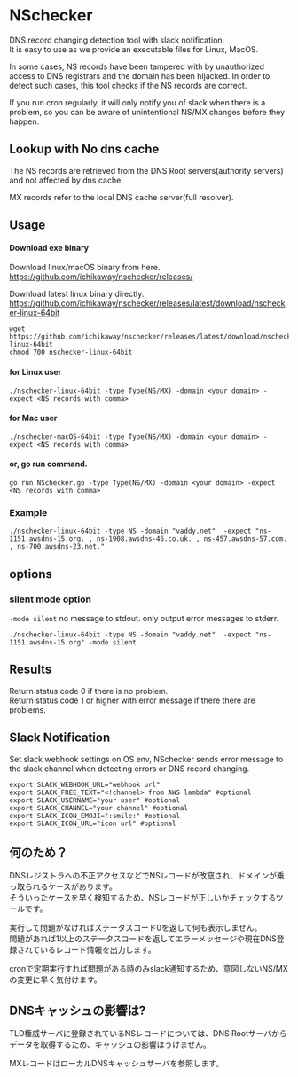 # NSchecker
DNS record changing detection tool with slack notification.  
It is easy to use as we provide an executable files for Linux, MacOS.

In some cases, NS records have been tampered with by unauthorized access to DNS registrars and the domain has been hijacked.
In order to detect such cases, this tool checks if the NS records are correct.

If you run cron regularly, it will only notify you of slack when there is a problem, so you can be aware of unintentional NS/MX changes before they happen.


## Lookup with No dns cache
The NS records are retrieved from the DNS Root servers(authority servers) and not affected by dns cache.

MX records refer to the local DNS cache server(full resolver).


## Usage
#### Download exe binary
Download linux/macOS binary from here.   
https://github.com/ichikaway/nschecker/releases/

Download latest linux binary directly.  
https://github.com/ichikaway/nschecker/releases/latest/download/nschecker-linux-64bit

```
wget https://github.com/ichikaway/nschecker/releases/latest/download/nschecker-linux-64bit
chmod 700 nschecker-linux-64bit
```

#### for Linux user
```
./nschecker-linux-64bit -type Type(NS/MX) -domain <your domain> -expect <NS records with comma> 
```

#### for Mac user
```
./nschecker-macOS-64bit -type Type(NS/MX) -domain <your domain> -expect <NS records with comma> 
```

#### or, go run command.
```
go run NSchecker.go -type Type(NS/MX) -domain <your domain> -expect <NS records with comma> 
```

### Example
```
./nschecker-linux-64bit -type NS -domain "vaddy.net"  -expect "ns-1151.awsdns-15.org. , ns-1908.awsdns-46.co.uk. , ns-457.awsdns-57.com. , ns-700.awsdns-23.net." 
```

## options
### silent mode option
`-mode silent` no message to stdout. only output error messages to stderr.
```
./nschecker-linux-64bit -type NS -domain "vaddy.net"  -expect "ns-1151.awsdns-15.org" -mode silent 
```

## Results
Return status code 0 if there is no problem.  
Return status code 1 or higher with error message if there there are problems.

## Slack Notification
Set slack webhook settings on OS env, 
NSchecker sends error message to the slack channel when detecting errors or DNS record changing.

```cassandraql
export SLACK_WEBHOOK_URL="webhook url"
export SLACK_FREE_TEXT="<!channel> from AWS lambda" #optional
export SLACK_USERNAME="your user" #optional
export SLACK_CHANNEL="your channel" #optional
export SLACK_ICON_EMOJI=":smile:" #optional
export SLACK_ICON_URL="icon url" #optional
```

## 何のため？
DNSレジストラへの不正アクセスなどでNSレコードが改竄され、ドメインが乗っ取られるケースがあります。  
そういったケースを早く検知するため、NSレコードが正しいかチェックするツールです。  

実行して問題がなければステータスコード0を返して何も表示しません。  
問題があれば1以上のステータスコードを返してエラーメッセージや現在DNS登録されているレコード情報を出力します。  

cronで定期実行すれば問題がある時のみslack通知するため、意図しないNS/MXの変更に早く気付けます。


## DNSキャッシュの影響は? 

TLD権威サーバに登録されているNSレコードについては、DNS Rootサーバからデータを取得するため、キャッシュの影響はうけません。

MXレコードはローカルDNSキャッシュサーバを参照します。